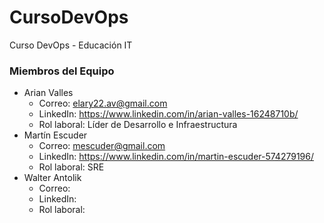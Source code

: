 # CursoDevOps
Curso DevOps - Educación IT

### Miembros del Equipo
- Arian Valles
  - Correo: elary22.av@gmail.com
  - LinkedIn: https://www.linkedin.com/in/arian-valles-16248710b/
  - Rol laboral: Líder de Desarrollo e Infraestructura
- Martín Escuder
  - Correo: mescuder@gmail.com 
  - LinkedIn: https://www.linkedin.com/in/martin-escuder-574279196/
  - Rol laboral: SRE
- Walter Antolik
  - Correo: 
  - LinkedIn: 
  - Rol laboral: 
